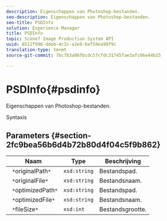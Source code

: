 ```yaml
---
description: Eigenschappen van Photoshop-bestanden.
seo-description: Eigenschappen van Photoshop-bestanden.
seo-title: PSDInfo
solution: Experience Manager
title: PSDInfo
topic: Scene7 Image Production System API
uuid: 0512f996-ddeb-4c3c-a2e8-bef59ea99f9c
translation-type: tm+mt
source-git-commit: 7bc7b3a86fbcdc57cfdc31745fae3afc06e44b15

---
```



# PSDInfo{#psdinfo}

Eigenschappen van Photoshop-bestanden.

Syntaxis

## Parameters {#section-2fc9bea56b6d4b72b80d4f04c5f9b862}

| Naam | Type | Beschrijving |
|---|---|---|
| ` *`originalPath`*` | `xsd:string` | Bestandspad. |
| ` *`originalFile`*` | `xsd:string` | Bestandsnaam. |
| ` *`optimizedPath`*` | `xsd:string` | Bestandspad. |
| ` *`optimizedFile`*` | `xsd:string` | Bestandsnaam. |
| ` *`fileSize`*` | `xsd:int` | Bestandsgrootte. |

